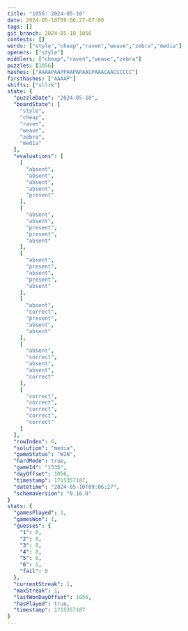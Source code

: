 ```yaml
---
title: "1056: 2024-05-10"
date: 2024-05-10T09:06:27-07:00
tags: []
git_branch: 2024-05-10_1056
contests: []
words: ["style","cheap","raven","weave","zebra","media"]
openers: ["style"]
middlers: ["cheap","raven","weave","zebra"]
puzzles: [1056]
hashes: ["AAAAPAAPPAAPAPAACPAAACAACCCCCC"]
firsthashes: ["AAAAP"]
shifts: ["sllrk"]
state: {
  "puzzleDate": "2024-05-10",
  "boardState": [
    "style",
    "cheap",
    "raven",
    "weave",
    "zebra",
    "media"
  ],
  "evaluations": [
    [
      "absent",
      "absent",
      "absent",
      "absent",
      "present"
    ],
    [
      "absent",
      "absent",
      "present",
      "present",
      "absent"
    ],
    [
      "absent",
      "present",
      "absent",
      "present",
      "absent"
    ],
    [
      "absent",
      "correct",
      "present",
      "absent",
      "absent"
    ],
    [
      "absent",
      "correct",
      "absent",
      "absent",
      "correct"
    ],
    [
      "correct",
      "correct",
      "correct",
      "correct",
      "correct"
    ]
  ],
  "rowIndex": 6,
  "solution": "media",
  "gameStatus": "WIN",
  "hardMode": true,
  "gameId": "1335",
  "dayOffset": 1056,
  "timestamp": 1715357187,
  "datetime": "2024-05-10T09:06:27",
  "schemaVersion": "0.16.0"
}
stats: {
  "gamesPlayed": 1,
  "gamesWon": 1,
  "guesses": {
    "1": 0,
    "2": 0,
    "3": 0,
    "4": 0,
    "5": 0,
    "6": 1,
    "fail": 0
  },
  "currentStreak": 1,
  "maxStreak": 1,
  "lastWonDayOffset": 1056,
  "hasPlayed": true,
  "timestamp": 1715357187
}
---
```

<!-- more -->

